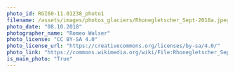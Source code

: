 ```yaml
---
photo_id: RGI60-11.01238_photo1
filename: /assets/images/photos_glaciers/Rhonegletscher_Sept-2018a.jpeg
photo_date: "08.10.2018"
photographer_name: "Romeo Walser"
photo_license: "CC BY-SA 4.0"
photo_license_url: "https://creativecommons.org/licenses/by-sa/4.0/"
photo_link: "https://commons.wikimedia.org/wiki/File:Rhonegletscher_Sept-2018a.jpg"
is_main_photo: "True"
---
```

